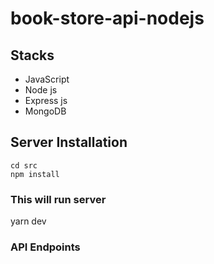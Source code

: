 # book-store-api-nodejs
## Stacks

- JavaScript
- Node js
- Express js
- MongoDB

## Server Installation
``` 
cd src
npm install 
```
### This will run server
yarn dev
### API Endpoints
